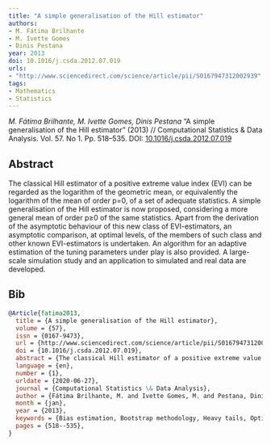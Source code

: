 ```yaml
---
title: "A simple generalisation of the Hill estimator"
authors:
- M. Fátima Brilhante
- M. Ivette Gomes
- Dinis Pestana
year: 2013
doi: 10.1016/j.csda.2012.07.019
urls:
- "http://www.sciencedirect.com/science/article/pii/S0167947312002939"
tags:
- Mathematics
- Statistics
---
```


<i>M. Fátima Brilhante, M. Ivette Gomes, Dinis Pestana</i> <span title="The classical Hill estimator of a positive extreme value index (EVI) can be regarded as the logarithm of the geometric mean, or equivalently the logarithm of the mean of order p=0, of a set of adequate statistics. A simple generalisation of the Hill estimator is now proposed, considering a more general mean of order p≥0 of the same statistics. Apart from the derivation of the asymptotic behaviour of this new class of EVI-estimators, an asymptotic comparison, at optimal levels, of the members of such class and other known EVI-estimators is undertaken. An algorithm for an adaptive estimation of the tuning parameters under play is also provided. A large-scale simulation study and an application to simulated and real data are developed.">“A simple generalisation of the Hill estimator”</span> (2013) // Computational Statistics \& Data Analysis. Vol.&nbsp;57. No&nbsp;1. Pp.&nbsp;518–535. DOI:&nbsp;<a href='https://doi.org/10.1016/j.csda.2012.07.019'>10.1016/j.csda.2012.07.019</a>

## Abstract

The classical Hill estimator of a positive extreme value index (EVI) can be regarded as the logarithm of the geometric mean, or equivalently the logarithm of the mean of order p=0, of a set of adequate statistics. A simple generalisation of the Hill estimator is now proposed, considering a more general mean of order p≥0 of the same statistics. Apart from the derivation of the asymptotic behaviour of this new class of EVI-estimators, an asymptotic comparison, at optimal levels, of the members of such class and other known EVI-estimators is undertaken. An algorithm for an adaptive estimation of the tuning parameters under play is also provided. A large-scale simulation study and an application to simulated and real data are developed.

## Bib

```bib
@Article{fatima2013,
  title = {A simple generalisation of the Hill estimator},
  volume = {57},
  issn = {0167-9473},
  url = {http://www.sciencedirect.com/science/article/pii/S0167947312002939},
  doi = {10.1016/j.csda.2012.07.019},
  abstract = {The classical Hill estimator of a positive extreme value index (EVI) can be regarded as the logarithm of the geometric mean, or equivalently the logarithm of the mean of order p=0, of a set of adequate statistics. A simple generalisation of the Hill estimator is now proposed, considering a more general mean of order p≥0 of the same statistics. Apart from the derivation of the asymptotic behaviour of this new class of EVI-estimators, an asymptotic comparison, at optimal levels, of the members of such class and other known EVI-estimators is undertaken. An algorithm for an adaptive estimation of the tuning parameters under play is also provided. A large-scale simulation study and an application to simulated and real data are developed.},
  language = {en},
  number = {1},
  urldate = {2020-06-27},
  journal = {Computational Statistics \& Data Analysis},
  author = {Fátima Brilhante, M. and Ivette Gomes, M. and Pestana, Dinis},
  month = {jan},
  year = {2013},
  keywords = {Bias estimation, Bootstrap methodology, Heavy tails, Optimal levels, Semi-parametric estimation, Statistics of extremes},
  pages = {518--535},
}
```
